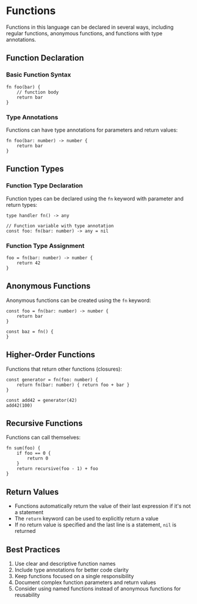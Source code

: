 # Functions

Functions in this language can be declared in several ways, including regular functions, anonymous functions, and functions with type annotations.

## Function Declaration

### Basic Function Syntax

```
fn foo(bar) {
    // function body
    return bar
}
```

### Type Annotations

Functions can have type annotations for parameters and return values:

```
fn foo(bar: number) -> number {
    return bar
}
```

## Function Types

### Function Type Declaration

Function types can be declared using the `fn` keyword with parameter and return types:

```
type handler fn() -> any

// Function variable with type annotation
const foo: fn(bar: number) -> any = nil
```

### Function Type Assignment

```
foo = fn(bar: number) -> number {
    return 42
}
```

## Anonymous Functions

Anonymous functions can be created using the `fn` keyword:

```
const foo = fn(bar: number) -> number {
    return bar
}

const baz = fn() {
}
```

## Higher-Order Functions

Functions that return other functions (closures):

```
const generator = fn(foo: number) {
    return fn(bar: number) { return foo + bar }
}

const add42 = generator(42)
add42(100)
```

## Recursive Functions

Functions can call themselves:

```
fn sum(foo) {
    if foo == 0 {
        return 0
    }
    return recursive(foo - 1) + foo
}
```

## Return Values

- Functions automatically return the value of their last expression if it's not a statement
- The `return` keyword can be used to explicitly return a value
- If no return value is specified and the last line is a statement, `nil` is returned

## Best Practices

1. Use clear and descriptive function names
2. Include type annotations for better code clarity
3. Keep functions focused on a single responsibility
4. Document complex function parameters and return values
5. Consider using named functions instead of anonymous functions for reusability
